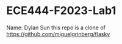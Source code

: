 # ECE444-F2023-Lab1

Name: Dylan Sun
this repo is a clone of https://github.com/miguelgrinberg/flasky


